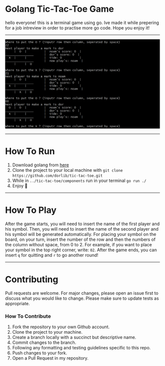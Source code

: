 # Golang Tic-Tac-Toe Game


hello everyone! this is a terminal game using go. 
Ive made it while prepering for a job intreview in order to practise more go code.
Hope you enjoy it!

---

![GAME](https://raw.githubusercontent.com/dorlib/tic-tac-toe/master/public/Capture.PNG)

---

# How To Run

1. Download golang from [here](https://go.dev/)
2. Clone the project to your local machine with `git clone https://github.com/dorlib/tic-tac-toe.git`
3. While in `../tic-tac-toe/components` run in your terminal `go run ./`
4. Enjoy 🙂

---

# How To Play
After the game starts, you will need to insert the name of the first player and his symbol.
Then, you will need to insert the name of the second player and his symbol will be generated automatically.
For placing your symbol on the board, on your turn, insert the number of the row and then the numbers of 
the column without space, from 0 to 2.
For example, if you want to place your symbol in the top right corner, write: `02`.
After the game ends, you can insert `q` for quitting and `r` to go another round!

---
# Contributing

Pull requests are welcome. For major changes, please open an issue first to discuss what you would like to change. Please make sure to update tests as appropriate.

### How To Contribute

1. Fork the repository to your own Github account.
2. Clone the project to your machine.
3. Create a branch locally with a succinct but descriptive name.
4. Commit changes to the branch.
5. Following any formatting and testing guidelines specific to this repo.
6. Push changes to your fork.
7. Open a Pull Request in my repository.





